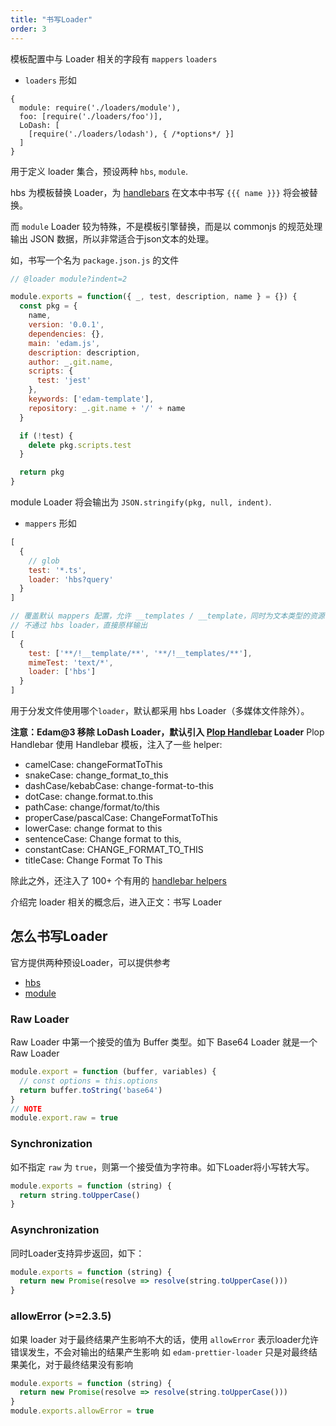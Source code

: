 ```yaml
---
title: "书写Loader"
order: 3
---
```


模板配置中与 Loader 相关的字段有 `mappers` `loaders`

* `loaders` 形如
```text
{
  module: require('./loaders/module'),
  foo: [require('./loaders/foo')],
  LoDash: [
    [require('./loaders/lodash'), { /*options*/ }]
  ]
}
```
用于定义 loader 集合，预设两种 `hbs`, `module`.

hbs 为模板替换 Loader，为 [handlebars](https://handlebarsjs.com/) 在文本中书写 `{{{ name }}}` 将会被替换。

而 `module` Loader 较为特殊，不是模板引擎替换，而是以 commonjs 的规范处理输出 JSON 数据，所以非常适合于json文本的处理。

如，书写一个名为 `package.json.js` 的文件

```javascript
// @loader module?indent=2

module.exports = function({ _, test, description, name } = {}) {
  const pkg = {
    name,
    version: '0.0.1',
    dependencies: {},
    main: 'edam.js',
    description: description,
    author: _.git.name,
    scripts: {
      test: 'jest'
    },
    keywords: ['edam-template'],
    repository: _.git.name + '/' + name
  }

  if (!test) {
    delete pkg.scripts.test
  }

  return pkg
}
```

module Loader 将会输出为 `JSON.stringify(pkg, null, indent)`.

* `mappers` 形如

```javascript
[
  {
    // glob
    test: '*.ts',
    loader: 'hbs?query'
  }
]
```

```javascript
// 覆盖默认 mappers 配置，允许 __templates / __template，同时为文本类型的资源
// 不通过 hbs loader，直接原样输出
[
  {
    test: ['**/!__template/**', '**/!__templates/**'],
    mimeTest: 'text/*',
    loader: ['hbs']
  }
]
```

用于分发文件使用哪个`loader`，默认都采用 hbs Loader（多媒体文件除外）。

**注意：Edam@3 移除 LoDash Loader，默认引入 [Plop Handlebar](https://plopjs.com/documentation/#built-in-helpers) Loader**
Plop Handlebar 使用 Handlebar 模板，注入了一些 helper:

- camelCase: changeFormatToThis
- snakeCase: change_format_to_this
- dashCase/kebabCase: change-format-to-this
- dotCase: change.format.to.this
- pathCase: change/format/to/this
- properCase/pascalCase: ChangeFormatToThis
- lowerCase: change format to this
- sentenceCase: Change format to this,
- constantCase: CHANGE_FORMAT_TO_THIS
- titleCase: Change Format To This

除此之外，还注入了 100+ 个有用的 [handlebar helpers](https://github.com/helpers/handlebars-helpers)

介绍完 loader 相关的概念后，进入正文：书写 Loader

## 怎么书写Loader

官方提供两种预设Loader，可以提供参考
* [hbs](https://github.com/imcuttle/edam/blob/master/packages/edam/src/core/Compiler/loaders/plopHandlebar.ts)
* [module](https://github.com/imcuttle/edam/blob/master/packages/edam/src/core/Compiler/loaders/module.ts)

### Raw Loader

Raw Loader 中第一个接受的值为 Buffer 类型。如下 Base64 Loader 就是一个 Raw Loader
```javascript
module.export = function (buffer, variables) {
  // const options = this.options
  return buffer.toString('base64')
}
// NOTE
module.export.raw = true
```

### Synchronization

如不指定 `raw` 为 `true`，则第一个接受值为字符串。如下Loader将小写转大写。

```javascript
module.exports = function (string) {
  return string.toUpperCase()
}
```

### Asynchronization

同时Loader支持异步返回，如下：
```javascript
module.exports = function (string) {
  return new Promise(resolve => resolve(string.toUpperCase()))
}
```

### allowError (>=2.3.5)

如果 loader 对于最终结果产生影响不大的话，使用 `allowError` 表示loader允许错误发生，不会对输出的结果产生影响
如 `edam-prettier-loader` 只是对最终结果美化，对于最终结果没有影响

```javascript
module.exports = function (string) {
  return new Promise(resolve => resolve(string.toUpperCase()))
}
module.exports.allowError = true
```
